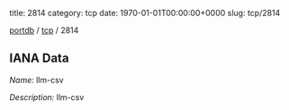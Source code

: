 title: 2814
category: tcp
date: 1970-01-01T00:00:00+0000
slug: tcp/2814

[portdb](/) / [tcp](/category/tcp.html) / 2814


## IANA Data

_Name:_ llm-csv

_Description:_ llm-csv

